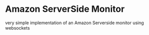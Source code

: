 # Amazon ServerSide Monitor

very simple implementation of an Amazon Serverside monitor using websockets
